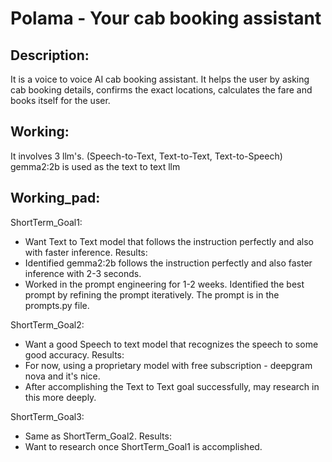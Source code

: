 # Polama - Your cab booking assistant


## Description:
It is a voice to voice AI cab booking assistant.
It helps the user by asking cab booking details, confirms the exact locations, calculates the fare and books itself for the user.

## Working:
It involves 3 llm's. (Speech-to-Text, Text-to-Text, Text-to-Speech)
gemma2:2b is used as the text to text llm

## Working_pad:
ShortTerm_Goal1:
- Want Text to Text model that follows the instruction perfectly and also with faster inference.
Results:
- Identified gemma2:2b follows the instruction perfectly and also faster inference with 2-3 seconds.
- Worked in the prompt engineering for 1-2 weeks. Identified the best prompt by refining the prompt iteratively. The prompt is in the prompts.py file.

ShortTerm_Goal2:
- Want a good Speech to text model that recognizes the speech to some good accuracy.
Results:
- For now, using a proprietary model with free subscription - deepgram nova and it's nice.
- After accomplishing the Text to Text goal successfully, may research in this more deeply.

ShortTerm_Goal3:
- Same as ShortTerm_Goal2.
Results:
- Want to research once ShortTerm_Goal1 is accomplished.